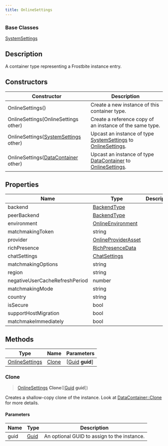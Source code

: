 ```yaml
---
title: OnlineSettings
---
```

### Base Classes

[SystemSettings](/vext/ref/fb/systemsettings/)

## Description

A container type representing a Frostbite instance entry.

## Constructors

| Constructor                                                               | Description                                                                                                         |
| ------------------------------------------------------------------------- | ------------------------------------------------------------------------------------------------------------------- |
| OnlineSettings()                                                          | Create a new instance of this container type.                                                                       |
| OnlineSettings(OnlineSettings other)                                      | Create a reference copy of an instance of the same type.                                                            |
| OnlineSettings([SystemSettings](/vext/ref/fb/systemsettings/) other)                    | Upcast an instance of type [SystemSettings](/vext/ref/fb/systemsettings/) to [OnlineSettings](/vext/ref/fb/onlinesettings/).                    |
| OnlineSettings([DataContainer](/vext/ref/shared/class/datacontainer) other) | Upcast an instance of type [DataContainer](/vext/ref/shared/class/datacontainer) to [OnlineSettings](/vext/ref/fb/onlinesettings/). |

## Properties

| Name                           | Type                                       | Description |
| ------------------------------ | ------------------------------------------ | ----------- |
| backend                        | [BackendType](/vext/ref/fb/backendtype/)                 |             |
| peerBackend                    | [BackendType](/vext/ref/fb/backendtype/)                 |             |
| environment                    | [OnlineEnvironment](/vext/ref/fb/onlineenvironment/)     |             |
| matchmakingToken               | string                                     |             |
| provider                       | [OnlineProviderAsset](/vext/ref/fb/onlineproviderasset/) |             |
| richPresence                   | [RichPresenceData](/vext/ref/fb/richpresencedata/)       |             |
| chatSettings                   | [ChatSettings](/vext/ref/fb/chatsettings/)               |             |
| matchmakingOptions             | string                                     |             |
| region                         | string                                     |             |
| negativeUserCacheRefreshPeriod | number                                     |             |
| matchmakingMode                | string                                     |             |
| country                        | string                                     |             |
| isSecure                       | bool                                       |             |
| supportHostMigration           | bool                                       |             |
| matchmakeImmediately           | bool                                       |             |

## Methods

| Type                             | Name            | Parameters                                     |
| -------------------------------- | --------------- | ---------------------------------------------- |
| [OnlineSettings](/vext/ref/fb/onlinesettings/) | [Clone](#clone) | \[[Guid](/vext/ref/shared/class/guid) **guid**\] |

### Clone

> [OnlineSettings](/vext/ref/fb/onlinesettings/) **Clone**(\[[Guid](/vext/ref/shared/class/guid) **guid**\])

Creates a shallow-copy clone of the instance. Look at [DataContainer::Clone](/vext/ref/shared/class/datacontainer#clone) for more details.

#### Parameters

| Name | Type         | Description                                 |
| ---- | ------------ | ------------------------------------------- |
| guid | [Guid](/vext/ref/shared/class/guid/) | An optional GUID to assign to the instance. |
